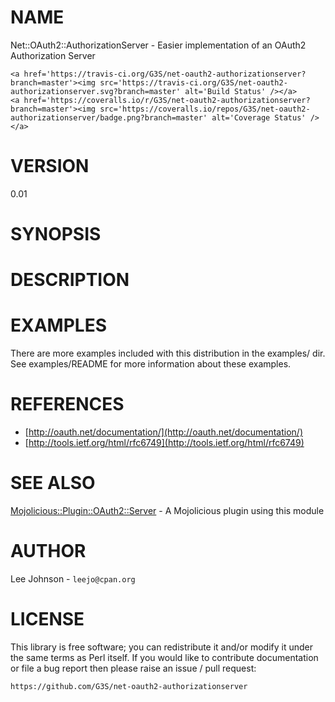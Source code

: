 # NAME

Net::OAuth2::AuthorizationServer - Easier implementation of an OAuth2
Authorization Server

<div>

    <a href='https://travis-ci.org/G3S/net-oauth2-authorizationserver?branch=master'><img src='https://travis-ci.org/G3S/net-oauth2-authorizationserver.svg?branch=master' alt='Build Status' /></a>
    <a href='https://coveralls.io/r/G3S/net-oauth2-authorizationserver?branch=master'><img src='https://coveralls.io/repos/G3S/net-oauth2-authorizationserver/badge.png?branch=master' alt='Coverage Status' /></a>
</div>

# VERSION

0.01

# SYNOPSIS

# DESCRIPTION

# EXAMPLES

There are more examples included with this distribution in the examples/ dir.
See examples/README for more information about these examples.

# REFERENCES

- [http://oauth.net/documentation/](http://oauth.net/documentation/)
- [http://tools.ietf.org/html/rfc6749](http://tools.ietf.org/html/rfc6749)

# SEE ALSO

[Mojolicious::Plugin::OAuth2::Server](https://metacpan.org/pod/Mojolicious::Plugin::OAuth2::Server) - A Mojolicious plugin using this module

# AUTHOR

Lee Johnson - `leejo@cpan.org`

# LICENSE

This library is free software; you can redistribute it and/or modify it under
the same terms as Perl itself. If you would like to contribute documentation
or file a bug report then please raise an issue / pull request:

    https://github.com/G3S/net-oauth2-authorizationserver

